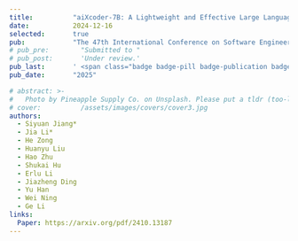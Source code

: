 ```yaml
---
title:          "aiXcoder-7B: A Lightweight and Effective Large Language Model for Code Processing"
date:           2024-12-16
selected:       true
pub:            "The 47th International Conference on Software Engineering (ICSE 2025)"
# pub_pre:        "Submitted to "
# pub_post:       'Under review.'
pub_last:       ' <span class="badge badge-pill badge-publication badge-success">CCF-A, Oral</span>'
pub_date:       "2025"

# abstract: >-
#   Photo by Pineapple Supply Co. on Unsplash. Please put a tldr (too-long-didnt-read, 1~2 sentences) of your publication here. It is not recommended to put the actual abstract here because it is usually too long to fit in. $\LaTeX$ is supported. $a=b+c$.
# cover:          /assets/images/covers/cover3.jpg
authors:
  - Siyuan Jiang*
  - Jia Li*
  - He Zong
  - Huanyu Liu
  - Hao Zhu
  - Shukai Hu
  - Erlu Li
  - Jiazheng Ding
  - Yu Han
  - Wei Ning
  - Ge Li
links:
  Paper: https://arxiv.org/pdf/2410.13187
---
```

